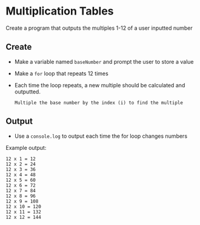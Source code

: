 # Multiplication Tables

Create a program that outputs the multiples 1-12 of a user inputted number

## Create

- Make a variable named `baseNumber` and prompt the user to store a value
- Make a `for` loop that repeats 12 times
- Each time the loop repeats, a new multiple should be calculated and outputted.

      Multiple the base number by the index (i) to find the multiple

## Output

- Use a `console.log` to output each time the for loop changes numbers

Example output:
```
12 x 1 = 12
12 x 2 = 24
12 x 3 = 36
12 x 4 = 48
12 x 5 = 60
12 x 6 = 72
12 x 7 = 84
12 x 8 = 96
12 x 9 = 108
12 x 10 = 120
12 x 11 = 132
12 x 12 = 144
```
